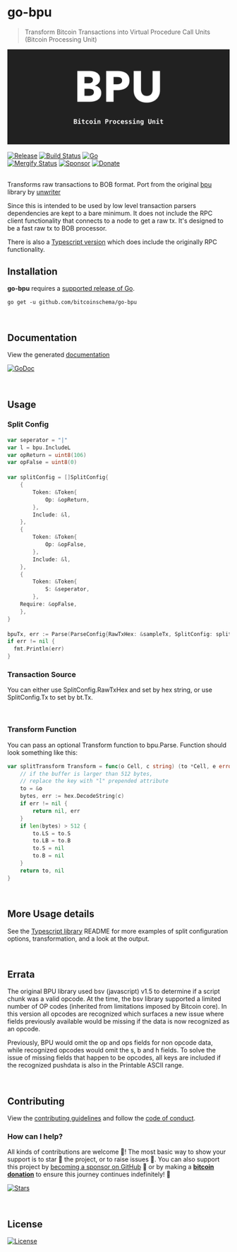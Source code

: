 # go-bpu
> Transform Bitcoin Transactions into Virtual Procedure Call Units (Bitcoin Processing Unit)

![bpu](./bpu.png)

[![Release](https://img.shields.io/github/release-pre/BitcoinSchema/go-bpu.svg?logo=github&style=flat&v=2)](https://github.com/BitcoinSchema/go-bpu/releases)
[![Build Status](https://img.shields.io/github/actions/workflow/status/BitcoinSchema/go-bpu/run-tests.yml?branch=master&logo=github&v=2)](https://github.com/BitcoinSchema/go-bpu/actions)
[![Go](https://img.shields.io/github/go-mod/go-version/BitcoinSchema/go-bpu?v=2)](https://golang.org/)
<br>
[![Mergify Status](https://img.shields.io/endpoint.svg?url=https://api.mergify.com/v1/badges/BitcoinSchema/go-bpu&style=flat&v=2)](https://mergify.io)
[![Sponsor](https://img.shields.io/badge/sponsor-BitcoinSchema-181717.svg?logo=github&style=flat&v=2)](https://github.com/sponsors/BitcoinSchema)
[![Donate](https://img.shields.io/badge/donate-bitcoin-ff9900.svg?logo=bitcoin&style=flat&v=2)](https://gobitcoinsv.com/#sponsor?utm_source=github&utm_medium=sponsor-link&utm_campaign=go-bpu&utm_term=go-bpu&utm_content=go-bpu)
<br>
<br/>

Transforms raw transactions to BOB format. Port from the original [bpu](https://github.com/interplanaria/bpu) library by [unwriter](https://github.com/unwriter)

Since this is intended to be used by low level transaction parsers dependencies are kept to a bare minimum. It does not include the RPC client functionality that connects to a node to get a raw tx. It's designed to be a fast raw tx to BOB processor.

There is also a [Typescript version](https://github.con/rohenaz/bpu-ts) which does include the originally RPC functionality.

## Installation

**go-bpu** requires a [supported release of Go](https://golang.org/doc/devel/release.html#policy).

```shell script
go get -u github.com/bitcoinschema/go-bpu
```

<br/>

## Documentation

View the generated [documentation](https://pkg.go.dev/github.com/bitcoinschema/go-bpu)

[![GoDoc](https://godoc.org/github.com/bitcoinschema/go-bpu/?status.svg&style=flat)](https://pkg.go.dev/github.com/bitcoinschema/go-bpu)

<br/>

## Usage

### Split Config

```go
var seperator = "|"
var l = bpu.IncludeL
var opReturn = uint8(106)
var opFalse = uint8(0)

var splitConfig = []SplitConfig{
	{
		Token: &Token{
			Op: &opReturn,
		},
		Include: &l,
	},
	{
		Token: &Token{
			Op: &opFalse,
		},
		Include: &l,
	},
	{
		Token: &Token{
			S: &seperator,
		},
    Require: &opFalse,
	},
}

bpuTx, err := Parse(ParseConfig{RawTxHex: &sampleTx, SplitConfig: splitConfig, Mode: *bpu.Shallow})
if err != nil {
  fmt.Println(err)
}
```

### Transaction Source

You can either use SplitConfig.RawTxHex and set by hex string, or use SplitConfig.Tx to set by bt.Tx.

<br/>

### Transform Function

You can pass an optional Transform function to bpu.Parse. Function should look something like this:

```go
var splitTransform Transform = func(o Cell, c string) (to *Cell, e error) {
	// if the buffer is larger than 512 bytes,
	// replace the key with "l" prepended attribute
	to = &o
	bytes, err := hex.DecodeString(c)
	if err != nil {
		return nil, err
	}
	if len(bytes) > 512 {
		to.LS = to.S
		to.LB = to.B
		to.S = nil
		to.B = nil
	}
	return to, nil
}
```

<br/>

## More Usage details

See the [Typescript library](https://github.com/rohenaz/bpu-ts) README for more examples of split configuration options, transformation, and a look at the output.

<br/>

## Errata

The original BPU library used bsv (javascript) v1.5 to determine if a script chunk was a valid opcode. At the time, the bsv library supported a limited number of OP codes (inherited from limitations imposed by Bitcoin core). In this version all opcodes are recognized which surfaces a new issue where fields previously available would be missing if the data is now recognized as an opcode.

Previously, BPU would omit the op and ops fields for non opcode data, while recognized opcodes would omit the s, b and h fields. To solve the issue of missing fields that happen to be opcodes, all keys are included if the recognized pushdata is also in the Printable ASCII range.

<br/>

## Contributing

View the [contributing guidelines](.github/CONTRIBUTING.md) and follow the [code of conduct](.github/CODE_OF_CONDUCT.md).

### How can I help?

All kinds of contributions are welcome :raised_hands:!
The most basic way to show your support is to star :star2: the project, or to raise issues :speech_balloon:.
You can also support this project by [becoming a sponsor on GitHub](https://github.com/sponsors/BitcoinSchema) :clap:
or by making a [**bitcoin donation**](https://gobitcoinsv.com/#sponsor?utm_source=github&utm_medium=sponsor-link&utm_campaign=go-bpu&utm_term=go-bpu&utm_content=go-bpu) to ensure this journey continues indefinitely! :rocket:

[![Stars](https://img.shields.io/github/stars/BitcoinSchema/go-bpu?label=Please%20like%20us&style=social)](https://github.com/BitcoinSchema/go-bpu/stargazers)

<br/>

## License

[![License](https://img.shields.io/github/license/BitcoinSchema/go-bpu.svg?style=flat&v=2)](LICENSE)
